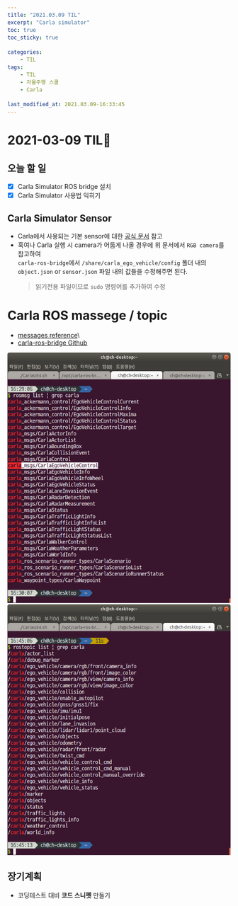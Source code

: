 ```yaml
---
title: "2021.03.09 TIL"
excerpt: "Carla simulator"
toc: true
toc_sticky: true

categories:
    - TIL 
tags:
    - TIL
    - 자율주행 스쿨
    - Carla

last_modified_at: 2021.03.09-16:33:45    
---
```

 
# 2021-03-09 TIL📓
## 오늘 할 일
- [x] Carla Simulator ROS bridge 설치
- [x] Carla Simulator 사용법 익히기

## Carla Simulator Sensor
- Carla에서 사용되는 기본 sensor에 대한 [공식 문서](https://carla.readthedocs.io/en/latest/ref_sensors/) 참고
- 혹여나 Carla 실행 시 camera가 어둡게 나올 경우에 위 문서에서 `RGB camera`를 참고하여\
`carla-ros-bridge`에서 `/share/carla_ego_vehicle/config` 폴더 내의 `object.json` or `sensor.json` 파일 내의 값들을 수정해주면 된다.
    > 읽기전용 파일이므로 `sudo` 명령어를 추가하여 수정

# Carla ROS massege / topic
- [messages reference](https://carla.readthedocs.io/en/latest/ros_msgs/)\
- [carla-ros-bridge Github](https://github.com/carla-simulator/ros-bridge)

![image](/assets/images/lecture/week15_imgs/210309_01.png)
![image](/assets/images/lecture/week15_imgs/210309_02.png)

## 장기계획
- 코딩테스트 대비 **코드 스니펫** 만들기
